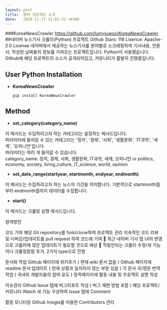 ```yaml
---
layout: post
title:  참여 프로젝트 소개
date:   2020-11-17 11:02:33 +0300
---
```


###KoreaNewsCrawler https://github.com/lumyjuwon/KoreaNewsCrawler
##네이버 뉴스기사 크롤러(Python) 프로젝트 
Github Stars: 116
Lisence: Apache-2.0 License
네이버에서 제공하는 뉴스기사를 분야별로 스크래핑하여 기사내용, 언론사, 작성된 날짜들의 정보를 가져오는 프로젝트입니다. Python이 사용됐습니다. Github에 해당 프로젝트의 소스가 공개되어있고, 커뮤니티가 활발히 진행중입니다. 


## User Python Installation
  * **KoreaNewsCrawler**

    ``` pip install KoreaNewsCrawler ```
## Method

* **set_category(category_name)**
  
 이 메서드는 수집하려고자 하는 카테고리는 설정하는 메서드입니다.  
 파라미터에 들어갈 수 있는 카테고리는 '정치', '경제', '사회', '생활문화', 'IT과학', '세계', '오피니언'입니다.  
 파라미터는 여러 개 들어갈 수 있습니다.  
 category_name: 정치, 경제, 사회, 생활문화, IT과학, 세계, 오피니언 or politics, economy, society, living_culture, IT_science, world, opinion
  
* **set_date_range(startyear, startmonth, endyear, endmonth)**
  
 이 메서드는 수집하려고자 하는 뉴스의 기간을 의미합니다. 기본적으로 startmonth월부터 endmonth월까지 데이터를 수집합니다.
  
* **start()**
  
 이 메서드는 크롤링 실행 메서드입니다.


참여방안  

코드 기여
해당 Git repository를 fork/clone하여 프로젝트 관리
지속적인 코드 리뷰 및 디버깅/업데이트를 pull request 하여 코드에 기여
	최근 네이버 기사 탭 UI의 변경으로 크롤러에 많은 업데이트가 필요할 것으로 예상
	작동안되는 크롤러 수정/새 기능이나 크롤링칼럼 추가, 2가지 type으로 진행
   
문서화 작업
Github 페이지에 위키추가 ( 현재 wiki 문서 없음 )
Github 페이지에 readme 문서 업데이트 ( 현재 상황과 일치하지 않는 부분 있음 )
각 문서 국/영문 번역 작업 ( 국내외 개발자들의 참여 유도 )
정적페이지에 활동 내용 및 프로젝트 설명 작성

이슈관리
Github Issue 탭에 버그리포트 작성 ( 버그 재현 방법 포함 ) 
해당 프로젝트/커뮤니티 Watch
새 기능 구상하여 Issue 탭에 Comment

활동 모니터링
Github Insigts를 이용한 Contributors 관리

